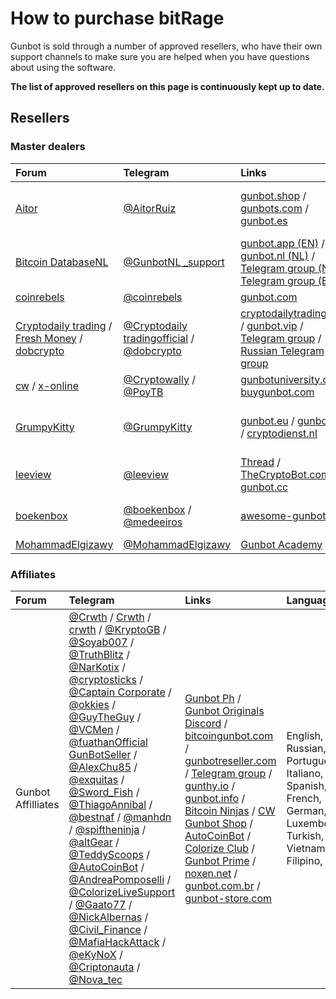 # How to purchase bitRage

Gunbot is sold through a number of approved resellers, who have their own support channels to make sure you are helped when you have questions about using the software.

**The list of approved resellers on this page is continuously kept up to date.**

## Resellers

### Master dealers

| **Forum** | **Telegram** | **Links** | **Languages** |
| :--- | :--- | :--- | :--- |
| [Aitor](https://gunthy.org/forum/index.php?action=profile;u=1494) | [@AitorRuiz](https://telegram.me/AitorRuiz) | [gunbot.shop](https://gunbot.shop/) / [gunbots.com](https://www.gunbots.com/) / [gunbot.es](https://gunbot.es/) | Español, English, Portuguese, Vietnamese |
| [Bitcoin DatabaseNL](https://gunthy.org/forum/index.php?action=profile;u=5263) | [@GunbotNL \_support](https://telegram.me/GunbotNL_support) | [gunbot.app \(EN\)](https://gunbot.app/) / [gunbot.nl \(NL\)](https://gunbot.nl) / [Telegram group \(NL\)](https://t.me/GunbotNL_support) / [Telegram group \(EN\)](https://t.me/gunbotappsupport) | Dutch \(Nederlands\), English, German |
| [coinrebels](https://gunthy.org/forum/index.php?action=profile;u=4535) | [@coinrebels](https://telegram.me/coinrebels) | [gunbot.com](http://www.gunbot.com/) | English |
|  [Cryptodaily trading](https://gunthy.org/forum/index.php?action=profile;u=5369) / [Fresh Money](https://gunthy.org/forum/index.php?action=profile;u=1814) / [dobcrypto](https://gunthy.org/forum/index.php?action=profile;u=5) | [@Cryptodaily tradingofficial](http://www.cryptodailytrading.com/) / [@dobcrypto](https://telegram.me/dobcrypto) |  [cryptodailytrading.com](http://www.cryptodailytrading.com/) / [gunbot.vip](https://gunbot.vip/) / [Telegram group](https://t.me/joinchat/FnlTuQ4EbyEo9f2ZFrjK1w) / [Russian Telegram group](https://t.me/gunbot_ru) | French, English, Dutch, Russian |
|  [cw](https://gunthy.org/forum/index.php?action=profile;u=171) / [x-online](https://gunthy.org/forum/index.php?action=profile;u=1757) | [@Cryptowally](https://telegram.me/Cryptowally) / [@PoyTB](https://telegram.me/PoyTB) | [gunbotuniversity.com](https://gunbotuniversity.com/) / [buygunbot.com](https://buygunbot.com/) | English, Thai, Urdu |
| [GrumpyKitty](https://gunthy.org/forum/index.php?action=profile;u=60) | [@GrumpyKitty](https://telegram.me/GrumpyKitty) | [gunbot.eu](http://gunbot.eu/) / [gunbot.uk](http://gunbot.uk/) / [cryptodienst.nl](https://cryptodienst.nl/) | English, German, Dutch, Spanish |
| [leeview](https://gunthy.org/forum/index.php?action=profile;u=70) | [@leeview](https://telegram.me/leeview) | [Thread](https://gunthy.org/forum/index.php/topic,656.0.html) / [TheCryptoBot.com](https://thecryptobot.com/) / [gunbot.cc](https://gunbot.cc/) | English |
| [boekenbox](https://gunthy.org/forum/index.php?action=profile;u=259) | [@boekenbox](https://telegram.me/boekenbox) / [@medeeiros](https://telegram.me/medeeiros) | [awesome-gunbot.com](https://www.awesome-gunbot.com/) | English, German, Dutch |
| [MohammadElgizawy](https://telegram.me/MohammadElgizawy) | [@MohammadElgizawy](https://telegram.me/MohammadElgizawy) | [Gunbot Academy](http://gunbotacademy.com) | English, Arab |



### Affiliates

| **Forum** | **Telegram** | **Links** | **Languages** |
| :--- | :--- | :--- | :--- |
| Gunbot Affilliates | [@Crwth](https://telegram.me/crwth) / [Crwth](https://gunthy.org/forum/index.php?action=profile;u=1195) / [crwth](https://bitcointalk.org/index.php?action=profile;u=914465) / [@KryptoGB](https://telegram.me/KryptoGB) / [@Soyab007](https://telegram.me/Soyab007) / [@TruthBlitz](https://telegram.me/TruthBlitz) / [@NarKotix](https://telegram.me/NarKotix) / [@cryptosticks](https://telegram.me/cryptosticks) / [@Captain Corporate](https://telegram.me/CaptainCorporate) / [@okkies](https://telegram.me/okkies) / [@GuyTheGuy](https://telegram.me/GuyTheGuy) / [@VCMen](https://telegram.me/VCMen) / [@fuathanOfficial GunBotSeller](https://github.com/GuntharDeNiro/BTCT/wiki/fuathanOfficialGunBotSeller) / [@AlexChu85](https://telegram.me/AlexChu85) / [@exquitas](https://telegram.me/exquitas) / [@Sword\_Fish](https://telegram.me/Sword_Fish) / [@ThiagoAnnibal](https://telegram.me/ThiagoAnnibal) / [@bestnaf](https://telegram.me/bestnaf) / [@manhdn](https://telegram.me/manhdn) / [@spiftheninja](https://telegram.me/spiftheninja) / [@altGear](https://telegram.me/altGear) / [@TeddyScoops](https://telegram.me/TeddyScoops) / [@AutoCoinBot](https://telegram.me/AutoCoinBot) / [@AndreaPomposelli](https://telegram.me/AndreaPomposelli) / [@ColorizeLiveSupport](https://telegram.me/ColorizeLiveSupport) / [@Gaato77](https://telegram.me/Gaato77) / [@NickAlbernas](https://telegram.me/NickAlbernas) / [@Civil\_Finance](https://telegram.me/Civil_Finance) / [@MafiaHackAttack](https://telegram.me/MafiaHackAttack) / [@eKyNoX](https://telegram.me/eKyNoX) / [@Criptonauta](https://telegram.me/Criptonauta) / [@Nova\_tec](https://telegram.me/Nova_tec) | [Gunbot Ph](https://gunbot.ph) / [Gunbot Originals Discord](https://discord.gg/ue8eCyD) / [bitcoingunbot.com](https://bitcoingunbot.com/) / [gunbotreseller.com](http://www.gunbotreseller.com/) / [Telegram group](https://t.me/gunbotresellers) / [gunthy.io](https://gunthy.io/) / [gunbot.info](http://gunbot.info/) / [Bitcoin Ninjas](https://bitcoinninjas.org) / [CW Gunbot Shop](http://cwgunbot.shop) / [AutoCoinBot](https://autocoinbot.com) / [Colorize Club](http://colorize.club) / [Gunbot Prime](https://gunbotprime.com) / [noxen.net](http://noxen.net/) / [gunbot.com.br](https://gunbot.com.br/) / [gunbot-store.com](https://gunbot-store.com/) | English, Russian, Portuguese, Italiano, Spanish, French, German, Luxembourgish, Turkish, Dutch, Vietnamese, Filipino, Arab |


